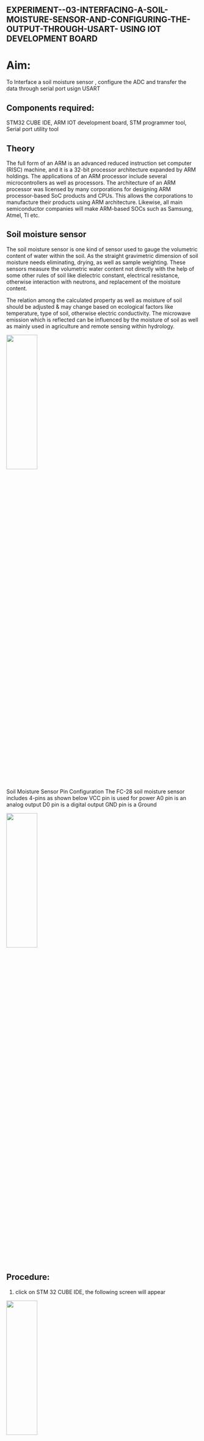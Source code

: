 ## EXPERIMENT--03-INTERFACING-A-SOIL-MOISTURE-SENSOR-AND-CONFIGURING-THE-OUTPUT-THROUGH-USART- USING IOT DEVELOPMENT BOARD
# Aim:
To Interface a soil moisture sensor , configure  the ADC and transfer the data through serial port usign USART  
## Components required:
STM32 CUBE IDE, ARM IOT development board,  STM programmer tool, Serial port utility tool 
## Theory 
The full form of an ARM is an advanced reduced instruction set computer (RISC) machine, and it is a 32-bit processor architecture expanded by ARM holdings. The applications of an ARM processor include several microcontrollers as well as processors. The architecture of an ARM processor was licensed by many corporations for designing ARM processor-based SoC products and CPUs. This allows the corporations to manufacture their products using ARM architecture. Likewise, all main semiconductor companies will make ARM-based SOCs such as Samsung, Atmel, TI etc.
## Soil moisture sensor 
The soil moisture sensor is one kind of sensor used to gauge the volumetric content of water within the soil. As the straight gravimetric dimension of soil moisture needs eliminating, drying, as well as sample weighting. These sensors measure the volumetric water content not directly with the help of some other rules of soil like dielectric constant, electrical resistance, otherwise interaction with neutrons, and replacement of the moisture content.

The relation among the calculated property as well as moisture of soil should be adjusted & may change based on ecological factors like temperature, type of soil, otherwise electric conductivity. The microwave emission which is reflected can be influenced by the moisture of soil as well as mainly used in agriculture and remote sensing within hydrology.

<img height=30% width=40% src="https://user-images.githubusercontent.com/36288975/234777393-51ef4e67-bfe4-4aed-b3ca-02fdcb7216f2.png">




  Soil Moisture Sensor Pin Configuration
The FC-28 soil moisture sensor includes 4-pins as shown below 
VCC pin is used for power
A0 pin is an analog output
D0 pin is a digital output
GND pin is a Ground

<img height=30% width=40% src="https://user-images.githubusercontent.com/36288975/234777177-7000d50b-e82a-4ba6-ab1e-e8b9e0903f68.png">


 ## Procedure:
 1. click on STM 32 CUBE IDE, the following screen will appear 
<img height=30% width=40% src="https://user-images.githubusercontent.com/36288975/226189166-ac10578c-c059-40e7-8b80-9f84f64bf088.png">

 2. click on FILE, click on new stm 32 project 
<img height=30% width=40% src="https://user-images.githubusercontent.com/36288975/226189215-2d13ebfb-507f-44fc-b772-02232e97c0e3.png">
<img height=30% width=40% src="https://user-images.githubusercontent.com/36288975/226189230-bf2d90dd-9695-4aaf-b2a6-6d66454e81fc.png">
3. select the target to be programmed  as shown below and click on next 

<img height=30% width=40% src="https://user-images.githubusercontent.com/36288975/226189280-ed5dcf1d-dd8d-43ae-815d-491085f4863b.png">

4.select the program name 
<img height=30% width=40% src="https://user-images.githubusercontent.com/36288975/226189316-09832a30-4d1a-4d4f-b8ad-2dc28f137711.png">


5. corresponding ioc file will be generated automatically 
<img height=30% width=40% src="https://user-images.githubusercontent.com/36288975/226189378-3abbdee2-0df6-470f-a3cd-79c74e3d3ad8.png">

6.select the appropriate pins as gipo, in or out, USART or required options and configure 
<img height=20% width=30% src="https://user-images.githubusercontent.com/36288975/226189403-f7179f1a-3eae-4637-826b-ab4ec35ba1e1.png">
<img height=20% width=80% src="https://github.com/vikashsenthil21/-EXPERIMENT--03-INTERFACING-A-SOIL-MOISTURE-SENSOR-AND-CONFIGURING-THE-OUTPUT-THROUGH-USART--USING-/assets/119433834/ca7aa6af-2287-4fec-8711-1f35ffe5532e">

<img height=30% width=80% src="https://user-images.githubusercontent.com/36288975/234776631-d6a84ef4-904c-4eac-98ed-ab6253e9379c.png">

  
8.click on cntrl+S , automaticall C program will be generated 
<img height=30% width=40% src="https://user-images.githubusercontent.com/36288975/226189443-8b43451d-0b14-47e4-a20b-cc09c6ad8458.png">
<img height=50% width=80% src="https://user-images.githubusercontent.com/36288975/226189450-85ffa969-2ffb-4788-81e5-72d60fdda0f1.png">
``
9. edit the program and as per required 
``
![226189461-a573e62f-a109-4631-a250-a20925758fe0](https://github.com/vikashsenthil21/-EXPERIMENT--03-INTERFACING-A-SOIL-MOISTURE-SENSOR-AND-CONFIGURING-THE-OUTPUT-THROUGH-USART--USING-/assets/119433834/e1606415-750d-4892-88ce-c613dddb367e)


10. use project and build all 
<img height=30% width=40% src="https://user-images.githubusercontent.com/36288975/226189554-3f7101ac-3f41-48fc-abc7-480bd6218dec.png">
11. once the project is bulild 
<img height=30% width=40% src="https://user-images.githubusercontent.com/36288975/226189577-c61cc1eb-3990-4968-8aa6-aefffc766b70.png">

12. click on debug option 
<img height=30% width=40% src="https://user-images.githubusercontent.com/36288975/226189625-37daa9a3-62e9-42b5-a5ce-2ac63345905b.png">

13. connect the  ARM board to power supply and usb 


14. check for execution of the output using run option 



## STM 32 CUBE PROGRAM :
```
#include "main.h"
#include "stdio.h"
#if defined (__ICCARM__) || defined (__ARMCC_VERSION)
#define PUTCHAR_PROTOTYPE int fputc(int ch, FILE *f)
#elif defined(__GNUC__)

#define PUTCHAR_PROTOTYPE int __io_putchar(int ch)
#endif /* __ICCARM__ || __ARMCC_VERSION */

void SystemClock_Config(void);
static void MX_GPIO_Init(void);
static void MX_USART2_UART_Init(void);

int main(void)
{
  HAL_Init();
  SystemClock_Config();
  MX_GPIO_Init();
  MX_USART2_UART_Init();

  while (1)
  {
	  printf("VIKASH S\n");
	  HAL_Delay(500);

  }
 
}
PUTCHAR_PROTOTYPE
{

  HAL_UART_Transmit(&huart2, (uint8_t *)&ch, 1, 0xFFFF);

  return ch;
}

void SystemClock_Config(void)
{
  RCC_OscInitTypeDef RCC_OscInitStruct = {0};
  RCC_ClkInitTypeDef RCC_ClkInitStruct = {0};


  __HAL_PWR_VOLTAGESCALING_CONFIG(PWR_REGULATOR_VOLTAGE_SCALE2);

  RCC_OscInitStruct.OscillatorType = RCC_OSCILLATORTYPE_MSI;
  RCC_OscInitStruct.MSIState = RCC_MSI_ON;
  RCC_OscInitStruct.MSICalibrationValue = RCC_MSICALIBRATION_DEFAULT;
  RCC_OscInitStruct.MSIClockRange = RCC_MSIRANGE_6;
  RCC_OscInitStruct.PLL.PLLState = RCC_PLL_NONE;
  if (HAL_RCC_OscConfig(&RCC_OscInitStruct) != HAL_OK)
  {
    Error_Handler();
  }
  
  RCC_ClkInitStruct.ClockType = RCC_CLOCKTYPE_HCLK3|RCC_CLOCKTYPE_HCLK
                              |RCC_CLOCKTYPE_SYSCLK|RCC_CLOCKTYPE_PCLK1
                              |RCC_CLOCKTYPE_PCLK2;
  RCC_ClkInitStruct.SYSCLKSource = RCC_SYSCLKSOURCE_MSI;
  RCC_ClkInitStruct.AHBCLKDivider = RCC_SYSCLK_DIV1;
  RCC_ClkInitStruct.APB1CLKDivider = RCC_HCLK_DIV1;
  RCC_ClkInitStruct.APB2CLKDivider = RCC_HCLK_DIV1;
  RCC_ClkInitStruct.AHBCLK3Divider = RCC_SYSCLK_DIV1;





```


## Output screen shots of Serial port utility   :

<img height=30% width=40% src="https://github.com/vikashsenthil21/-EXPERIMENT--03-INTERFACING-A-SOIL-MOISTURE-SENSOR-AND-CONFIGURING-THE-OUTPUT-THROUGH-USART--USING-/assets/119433834/f2abfb4b-3e08-48bc-9702-c85edd434442">

## Result :
Interfacing a digital Input (Pushbutton ) with ARM microcontroller based IOT development is executed and the results are verified.
